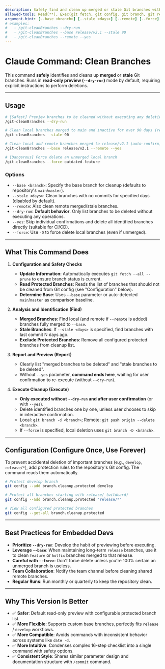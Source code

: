 ```yaml
---
description: Safely find and clean up merged or stale Git branches with dry-run mode and custom base/protected branches support
allowed-tools: Read(**), Exec(git fetch, git config, git branch, git remote, git push, git for-each-ref, git log), Write()
argument-hint: [--base <branch>] [--stale <days>] [--remote] [--force] [--dry-run] [--yes]
# examples:
#   - /git-cleanBranches --dry-run
#   - /git-cleanBranches --base release/v2.1 --stale 90
#   - /git-cleanBranches --remote --yes
---
```


# Claude Command: Clean Branches

This command **safely** identifies and cleans up **merged** or **stale** Git branches.
Runs in **read-only preview (`--dry-run`)** mode by default, requiring explicit instructions to perform deletions.

---

## Usage

```bash
# [Safest] Preview branches to be cleaned without executing any deletions
/git-cleanBranches --dry-run

# Clean local branches merged to main and inactive for over 90 days (requires individual confirmation)
/git-cleanBranches --stale 90

# Clean local and remote branches merged to release/v2.1 (auto-confirm)
/git-cleanBranches --base release/v2.1 --remote --yes

# [Dangerous] Force delete an unmerged local branch
/git-cleanBranches --force outdated-feature
```

### Options

- `--base <branch>`: Specify the base branch for cleanup (defaults to repository's `main`/`master`).
- `--stale <days>`: Clean branches with no commits for specified days (disabled by default).
- `--remote`: Also clean remote merged/stale branches.
- `--dry-run`: **Default behavior**. Only list branches to be deleted without executing any operations.
- `--yes`: Skip individual confirmations and delete all identified branches directly (suitable for CI/CD).
- `--force`: Use `-D` to force delete local branches (even if unmerged).

---

## What This Command Does

1. **Configuration and Safety Checks**
   - **Update Information**: Automatically executes `git fetch --all --prune` to ensure branch status is current.
   - **Read Protected Branches**: Reads the list of branches that should not be cleaned from Git config (see "Configuration" below).
   - **Determine Base**: Uses `--base` parameter or auto-detected `main`/`master` as comparison baseline.

2. **Analysis and Identification (Find)**
   - **Merged Branches**: Find local (and remote if `--remote` is added) branches fully merged to `--base`.
   - **Stale Branches**: If `--stale <days>` is specified, find branches with last commit N days ago.
   - **Exclude Protected Branches**: Remove all configured protected branches from cleanup list.

3. **Report and Preview (Report)**
   - Clearly list "merged branches to be deleted" and "stale branches to be deleted".
   - Without `--yes` parameter, **command ends here**, waiting for user confirmation to re-execute (without `--dry-run`).

4. **Execute Cleanup (Execute)**
   - **Only executed without `--dry-run` and after user confirmation** (or with `--yes`).
   - Delete identified branches one by one, unless user chooses to skip in interactive confirmation.
   - Local: `git branch -d <branch>`; Remote: `git push origin --delete <branch>`.
   - If `--force` is specified, local deletion uses `git branch -D <branch>`.

---

## Configuration (Configure Once, Use Forever)

To prevent accidental deletion of important branches (e.g., `develop`, `release/*`), add protection rules to the repository's Git config. The command reads them automatically.

```bash
# Protect develop branch
git config --add branch.cleanup.protected develop

# Protect all branches starting with release/ (wildcard)
git config --add branch.cleanup.protected 'release/*'

# View all configured protected branches
git config --get-all branch.cleanup.protected
```

---

## Best Practices for Embedded Devs

- **Prioritize `--dry-run`**: Develop the habit of previewing before executing.
- **Leverage `--base`**: When maintaining long-term `release` branches, use it to clean `feature` or `hotfix` branches merged to that release.
- **Careful with `--force`**: Don't force delete unless you're 100% certain an unmerged branch is useless.
- **Team Collaboration**: Notify the team channel before cleaning shared remote branches.
- **Regular Runs**: Run monthly or quarterly to keep the repository clean.

---

## Why This Version Is Better

- ✅ **Safer**: Default read-only preview with configurable protected branch list.
- ✅ **More Flexible**: Supports custom base branches, perfectly fits `release` / `develop` workflows.
- ✅ **More Compatible**: Avoids commands with inconsistent behavior across systems like `date -d`.
- ✅ **More Intuitive**: Condenses complex 16-step checklist into a single command with safety options.
- ✅ **Consistent Style**: Shares similar parameter design and documentation structure with `/commit` command.
